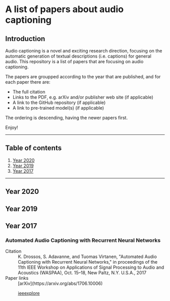 # A list of papers about audio captioning

## Introduction 

Audio captioning is a novel and exciting research direction, 
focusing on the automatic generation of textual descriptions
(i.e. captions) for general audio. This repository is a list
of papers that are focusing on audio captioning. 

The papers are groupped according to the year that are published,
and for each paper there are: 

* The full citation
* Links to the PDF, e.g. arXiv and/or publisher web site (if applicable)
* A link to the GitHub repository (if applicable)
* A link to pre-trained model(s) (if applicable)

The ordering is descending, having the newer papers first. 

Enjoy! 

----

## Table of contents

1. [Year 2020](#year-2020)
1. [Year 2019](#year-2019)
1. [Year 2017](#year-2017)

----

## Year 2020

## Year 2019

## Year 2017

### Automated Audio Captioning with Recurrent Neural Networks


<dl>
  <dt>Citation</dt>
  <dd>K. Drossos, S. Adavanne, and Tuomas Virtanen, "Automated
  Audio Captioning with Recurrent Neural Networks," in proceedings
  of the 11th IEEE Workshop on Applications of Signal Processing to
  Audio and Acoustics (WASPAA), Oct. 15–18, New Paltz, N.Y. U.S.A.,
  2017</dd>

  <dt>Paper links</dt>
  <dd> [arXiv](https://arxiv.org/abs/1706.10006)

  [ieeexplore](https://ieeexplore.ieee.org/document/8170058)
  </dd>
</dl>

